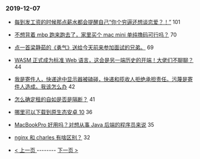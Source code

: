 ### 2019-12-07 
- [每到发工资的时候那点薪水都会提醒自己“你个穷逼还想谈恋爱？！”](https://www.v2ex.com/t/626652) 101
- [不想背着 mbp 跑来跑去了，家里买个 mac mini 单纯撸码可行吗？](https://www.v2ex.com/t/626722) 70
- [点一首梁静茹的《勇气》送给今天前来参加面试的兄弟。](https://www.v2ex.com/t/626736) 69
- [WASM 正式成为标准 Web 语言，这会是另一端历史的开端！大佬们不聊聊？](https://www.v2ex.com/t/626679) 44
- [我是寄件人，快递途中显示器被磕碰，快递和揽收人拒绝承担责任。污蔑是寄件人造成。我该怎么办](https://www.v2ex.com/t/626776) 42
- [怎么确定租的自如是否是隔断？](https://www.v2ex.com/t/626683) 41
- [哪里可以下载到原生态安卓 10](https://www.v2ex.com/t/626737) 36
- [MacBookPro 好用吗？对想从事 Java 后端的程序员来说](https://www.v2ex.com/t/626685) 35
- [nginx 和 charles 有啥区别？](https://www.v2ex.com/t/626788) 32 

- [ < 上一页 ](https://github.com/able8/v2ex-hot-record/blob/master/2019-12-06.md) -------- [ 下一页 > ](https://github.com/able8/v2ex-hot-record/blob/master/2019-12-08.md)